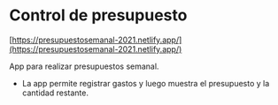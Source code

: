 # Control de presupuesto 
[https://presupuestosemanal-2021.netlify.app/](https://presupuestosemanal-2021.netlify.app/)

App para realizar presupuestos semanal.

- La app permite registrar gastos y luego muestra el presupuesto y la cantidad restante.
